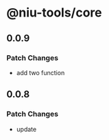 # @niu-tools/core

## 0.0.9

### Patch Changes

- add two function

## 0.0.8

### Patch Changes

- update

